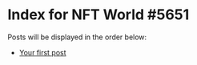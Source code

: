 # Index for NFT World #5651
Posts will be displayed in the order below:

- [Your first post](./001-first.md)

